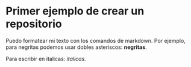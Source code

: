 # Primer ejemplo de crear un repositorio

Puedo formatear mi texto con los comandos de markdown. Por ejemplo, para negritas podemos usar dobles asteriscos:
**negritas**.

Para escribir en italicas: *italicas*.
